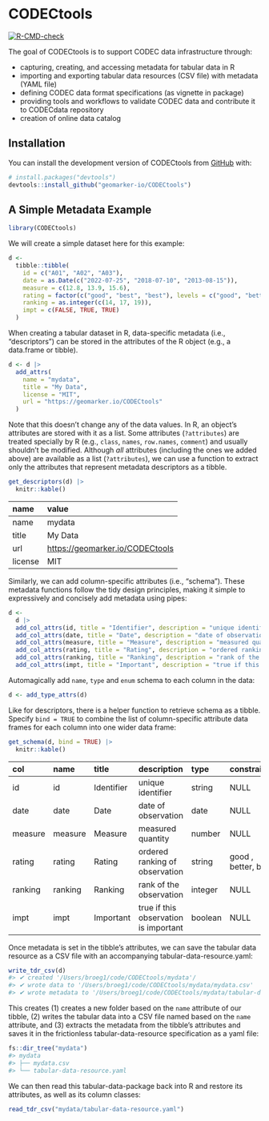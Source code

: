 
<!-- README.md is generated from README.Rmd. Please edit that file -->

# CODECtools

<!-- badges: start -->

[![R-CMD-check](https://github.com/geomarker-io/CODECtools/actions/workflows/R-CMD-check.yaml/badge.svg)](https://github.com/geomarker-io/CODECtools/actions/workflows/R-CMD-check.yaml)
<!-- badges: end -->

The goal of CODECtools is to support CODEC data infrastructure through:

-   capturing, creating, and accessing metadata for tabular data in R
-   importing and exporting tabular data resources (CSV file) with
    metadata (YAML file)
-   defining CODEC data format specifications (as vignette in package)
-   providing tools and workflows to validate CODEC data and contribute
    it to CODECdata repository
-   creation of online data catalog

## Installation

You can install the development version of CODECtools from
[GitHub](https://github.com/) with:

``` r
# install.packages("devtools")
devtools::install_github("geomarker-io/CODECtools")
```

## A Simple Metadata Example

``` r
library(CODECtools)
```

We will create a simple dataset here for this example:

``` r
d <-
  tibble::tibble(
    id = c("A01", "A02", "A03"),
    date = as.Date(c("2022-07-25", "2018-07-10", "2013-08-15")),
    measure = c(12.8, 13.9, 15.6),
    rating = factor(c("good", "best", "best"), levels = c("good", "better", "best")),
    ranking = as.integer(c(14, 17, 19)),
    impt = c(FALSE, TRUE, TRUE)
  )
```

When creating a tabular dataset in R, data-specific metadata (i.e.,
“descriptors”) can be stored in the attributes of the R object (e.g., a
data.frame or tibble).

``` r
d <- d |>
  add_attrs(
    name = "mydata",
    title = "My Data",
    license = "MIT",
    url = "https://geomarker.io/CODECtools"
  )
```

Note that this doesn’t change any of the data values. In R, an object’s
attributes are stored with it as a list. Some attributes (`?attributes`)
are treated specially by R (e.g., `class`, `names`, `row.names`,
`comment`) and usually shouldn’t be modified. Although *all* attributes
(including the ones we added above) are available as a list
(`?attributes`), we can use a function to extract only the attributes
that represent metadata descriptors as a tibble.

``` r
get_descriptors(d) |>
  knitr::kable()
```

| name    | value                             |
|:--------|:----------------------------------|
| name    | mydata                            |
| title   | My Data                           |
| url     | <https://geomarker.io/CODECtools> |
| license | MIT                               |

Similarly, we can add column-specific attributes (i.e., “schema”). These
metadata functions follow the tidy design principles, making it simple
to expressively and concisely add metadata using pipes:

``` r
d <-
  d |>
  add_col_attrs(id, title = "Identifier", description = "unique identifier") |>
  add_col_attrs(date, title = "Date", description = "date of observation") |>
  add_col_attrs(measure, title = "Measure", description = "measured quantity") |>
  add_col_attrs(rating, title = "Rating", description = "ordered ranking of observation") |>
  add_col_attrs(ranking, title = "Ranking", description = "rank of the observation") |>
  add_col_attrs(impt, title = "Important", description = "true if this observation is important")
```

Automagically add `name`, `type` and `enum` schema to each column in the
data:

``` r
d <- add_type_attrs(d)
```

Like for descriptors, there is a helper function to retrieve schema as a
tibble. Specify `bind = TRUE` to combine the list of column-specific
attribute data frames for each column into one wider data frame:

``` r
get_schema(d, bind = TRUE) |>
  knitr::kable()
```

| col     | name    | title      | description                           | type    | constraints         |
|:--------|:--------|:-----------|:--------------------------------------|:--------|:--------------------|
| id      | id      | Identifier | unique identifier                     | string  | NULL                |
| date    | date    | Date       | date of observation                   | date    | NULL                |
| measure | measure | Measure    | measured quantity                     | number  | NULL                |
| rating  | rating  | Rating     | ordered ranking of observation        | string  | good , better, best |
| ranking | ranking | Ranking    | rank of the observation               | integer | NULL                |
| impt    | impt    | Important  | true if this observation is important | boolean | NULL                |

Once metadata is set in the tibble’s attributes, we can save the tabular
data resource as a CSV file with an accompanying
tabular-data-resource.yaml:

``` r
write_tdr_csv(d)
#> ✔ created '/Users/broeg1/code/CODECtools/mydata'/
#> ✔ wrote data to '/Users/broeg1/code/CODECtools/mydata/mydata.csv'
#> ✔ wrote metadata to '/Users/broeg1/code/CODECtools/mydata/tabular-data-resource.yaml'
```

This creates (1) creates a new folder based on the `name` attribute of
our tibble, (2) writes the tabular data into a CSV file named based on
the `name` attribute, and (3) extracts the metadata from the tibble’s
attributes and saves it in the frictionless tabular-data-resource
specification as a yaml file:

``` r
fs::dir_tree("mydata")
#> mydata
#> ├── mydata.csv
#> └── tabular-data-resource.yaml
```

We can then read this tabular-data-package back into R and restore its
attributes, as well as its column classes:

``` r
read_tdr_csv("mydata/tabular-data-resource.yaml")
```
